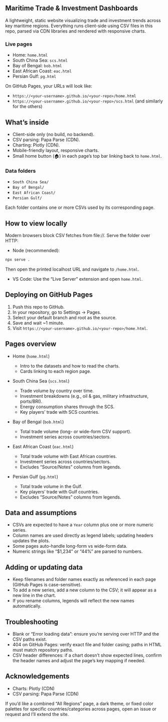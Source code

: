 ## Maritime Trade & Investment Dashboards

A lightweight, static website visualizing trade and investment trends across key maritime regions. Everything runs client-side using CSV files in this repo, parsed via CDN libraries and rendered with responsive charts.

### Live pages
- Home: `home.html`
- South China Sea: `scs.html`
- Bay of Bengal: `bob.html`
- East African Coast: `eac.html`
- Persian Gulf: `pg.html`

On GitHub Pages, your URLs will look like:
- `https://<your-username>.github.io/<your-repo>/home.html`
- `https://<your-username>.github.io/<your-repo>/scs.html` (and similarly for the others)

## What’s inside

- Client-side only (no build, no backend).
- CSV parsing: Papa Parse (CDN).
- Charting: Plotly (CDN).
- Mobile-friendly layout, responsive charts.
- Small home button (🏠) in each page’s top bar linking back to `home.html`.

### Data folders
- `South China Sea/`
- `Bay of Bengal/`
- `East African Coast/`
- `Persian Gulf/`

Each folder contains one or more CSVs used by its corresponding page.

## How to view locally

Modern browsers block CSV fetches from file://. Serve the folder over HTTP:

- Node (recommended):
```bash
npx serve .
```
Then open the printed localhost URL and navigate to `/home.html`.

- VS Code: Use the “Live Server” extension and open `home.html`.

## Deploying on GitHub Pages

1) Push this repo to GitHub.
2) In your repository, go to Settings → Pages.
3) Select your default branch and root as the source.
4) Save and wait ~1 minute.
5) Visit `https://<your-username>.github.io/<your-repo>/home.html`.

## Pages overview

- Home (`home.html`)
  - Intro to the datasets and how to read the charts.
  - Cards linking to each region page.

- South China Sea (`scs.html`)
  - Trade volume by country over time.
  - Investment breakdowns (e.g., oil & gas, military infrastructure, ports/BRI).
  - Energy consumption shares through the SCS.
  - Key players’ trade with SCS countries.

- Bay of Bengal (`bob.html`)
  - Total trade volume (long- or wide-form CSV support).
  - Investment series across countries/sectors.

- East African Coast (`eac.html`)
  - Total trade volume with East African countries.
  - Investment series across countries/sectors.
  - Excludes “Source/Notes” columns from legends.

- Persian Gulf (`pg.html`)
  - Total trade volume in the Gulf.
  - Key players’ trade with Gulf countries.
  - Excludes “Source/Notes” columns from legends.

## Data and assumptions

- CSVs are expected to have a `Year` column plus one or more numeric series.
- Column names are used directly as legend labels; updating headers updates the plots.
- Some pages auto-handle long-form vs wide-form data.
- Numeric strings like “$1,234” or “44%” are parsed to numbers.

## Adding or updating data

- Keep filenames and folder names exactly as referenced in each page (GitHub Pages is case-sensitive).
- To add a new series, add a new column to the CSV; it will appear as a new line in the chart.
- If you rename columns, legends will reflect the new names automatically.

## Troubleshooting

- Blank or “Error loading data”: ensure you’re serving over HTTP and the CSV paths exist.
- 404 on GitHub Pages: verify exact file and folder casing; paths in HTML must match repository paths.
- CSV header differences: if a chart doesn’t show expected lines, confirm the header names and adjust the page’s key mapping if needed.

## Acknowledgements

- Charts: Plotly (CDN)
- CSV parsing: Papa Parse (CDN)

If you’d like a combined “All Regions” page, a dark theme, or fixed color palettes for specific countries/categories across pages, open an issue or request and I’ll extend the site.
